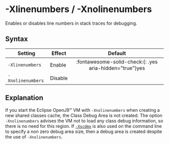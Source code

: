 <!--
* Copyright (c) 2017, 2022 IBM Corp. and others
*
* This program and the accompanying materials are made
* available under the terms of the Eclipse Public License 2.0
* which accompanies this distribution and is available at
* https://www.eclipse.org/legal/epl-2.0/ or the Apache
* License, Version 2.0 which accompanies this distribution and
* is available at https://www.apache.org/licenses/LICENSE-2.0.
*
* This Source Code may also be made available under the
* following Secondary Licenses when the conditions for such
* availability set forth in the Eclipse Public License, v. 2.0
* are satisfied: GNU General Public License, version 2 with
* the GNU Classpath Exception [1] and GNU General Public
* License, version 2 with the OpenJDK Assembly Exception [2].
*
* [1] https://www.gnu.org/software/classpath/license.html
* [2] http://openjdk.java.net/legal/assembly-exception.html
*
* SPDX-License-Identifier: EPL-2.0 OR Apache-2.0 OR GPL-2.0 WITH
* Classpath-exception-2.0 OR LicenseRef-GPL-2.0 WITH Assembly-exception
-->

# -Xlinenumbers / -Xnolinenumbers

Enables or disables line numbers in stack traces for debugging.

## Syntax

| Setting               | Effect  | Default                                                                            |
|-----------------------|---------|:----------------------------------------------------------------------------------:|
| `-Xlinenumbers`       | Enable  | :fontawesome-solid-check:{: .yes aria-hidden="true"}<span class="sr-only">yes</span> |
| `-Xnolinenumbers`     | Disable |                                                                                    |

## Explanation

If you start the Eclipse OpenJ9&trade; VM with `-Xnolinenumbers` when creating a new shared classes cache, the Class Debug Area is not created. The option `-Xnolinenumbers` advises the VM not to load any class debug information, so there is no need for this region. If [`-Xscdmx`](xscdmx.md) is also used on the command line to specify a non zero debug area size, then a debug area is created despite the use of `-Xnolinenumbers`.


<!-- ==== END OF TOPIC ==== xlinenumbers.md ==== -->
<!-- ==== END OF TOPIC ==== xnolinenumbers.md ==== -->
